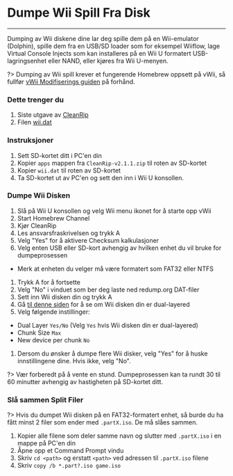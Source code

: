 # Dumpe Wii Spill Fra Disk
---
Dumping av Wii diskene dine lar deg spille dem på en Wii-emulator (Dolphin), spille dem fra en USB/SD loader som for eksempel Wiiflow, lage Virtual Console Injects som kan installeres på en Wii U formatert USB-lagringsenhet eller NAND, eller kjøres fra Wii U-menyen.

?> Dumping av Wii spill krever et fungerende Homebrew oppsett på vWii, så fullfør [vWii Modifiserings guiden](vwii-modding) på forhånd.

### Dette trenger du

1. Siste utgave av [CleanRip](https://github.com/emukidid/cleanrip/releases/download/2.1.1/CleanRip-v2.1.1.zip)
1. Filen [wii.dat](https://github.com/emukidid/cleanrip/releases/download/2.1.1/wii.dat)

### Instruksjoner

1. Sett SD-kortet ditt i PC'en din
1. Kopier `apps` mappen fra `CleanRip-v2.1.1.zip` til roten av SD-kortet
1. Kopier `wii.dat` til roten av SD-kortet
1. Ta SD-kortet ut av PC'en og sett den inn i Wii U konsollen.

### Dumpe Wii Disken

1. Slå på Wii U konsollen og velg Wii menu ikonet for å starte opp vWii
1. Start Homebrew Channel
1. Kjør CleanRip
1. Les ansvarsfraskrivelsen og trykk A
1. Velg "Yes" for å aktivere Checksum kalkulasjoner
1. Velg enten USB eller SD-kort avhengig av hvilken enhet du vil bruke for dumpeprosessen
 - Merk at enheten du velger må være formatert som FAT32 eller NTFS
1. Trykk A for å fortsette
1. Velg "No" i vinduet som ber deg laste ned redump.org DAT-filer
1. Sett inn Wii disken din og trykk A
1. Gå [til denne siden](https://wiki.dolphin-emu.org/index.php?title=Category:Dual_Layer_Disc_games) for å se om Wii disken din er dual-layered
1. Velg følgende instillinger:
 - Dual Layer `Yes/No` (Velg `Yes` hvis Wii disken din er dual-layered)
 - Chunk Size `Max`
 - New device per chunk `No`
1. Dersom du ønsker å dumpe flere Wii disker, velg "Yes" for å huske innstillingene dine. Hvis ikke, velg "No".

?> Vær forberedt på å vente en stund. Dumpeprosessen kan ta rundt 30 til 60 minutter avhengig av hastigheten på SD-kortet ditt.

### Slå sammen Split Filer

?> Hvis du dumpet Wii disken på en FAT32-formatert enhet, så burde du ha fått minst 2 filer som ender med `.partX.iso`. De må slåes sammen.

1. Kopier alle filene som deler samme navn og slutter med `.partX.iso` i en mappe på PC'en din
1. Åpne opp et Command Prompt vindu
1. Skriv `cd <path>` og erstatt `<path>` ved adressen til `.partX.iso` filene
1. Skriv `copy /b *.part?.iso game.iso`